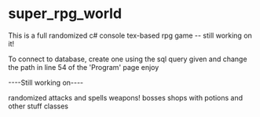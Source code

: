 # super_rpg_world
This is a full randomized c# console tex-based rpg game -- still working on it!

To connect to database, create one using the sql query given and change the path in line 54 of the 'Program' page
enjoy

----Still working on----

randomized attacks and spells
weapons!
bosses
shops with potions and other stuff
classes
